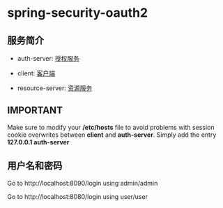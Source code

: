 # spring-security-oauth2

## 服务简介

- auth-server: [授权服务](./auth-server/README.md)

- client: [客户端](./client/README.md)

- resource-server: [资源服务](./resource-server/README.md)

## IMPORTANT

Make sure to modify your **/etc/hosts** file to avoid problems with session cookie overwrites between **client** and **auth-server**. Simply add the entry **127.0.0.1 auth-server**

## 用户名和密码

Go to http://localhost:8090/login using admin/admin

Go to http://localhost:8080/login using user/user
